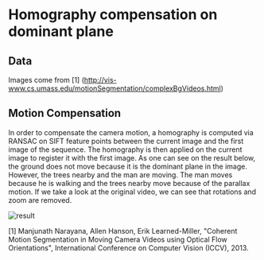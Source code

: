 # Homography compensation on dominant plane

## Data
Images come from [1] (http://vis-www.cs.umass.edu/motionSegmentation/complexBgVideos.html)

## Motion Compensation
In order to compensate the camera motion, a homography is computed via RANSAC on SIFT feature points between the current image and the first image of the sequence. The homography is then applied on the current image to register it with the first image. As one can see on the result below, the ground does not move because it is the dominant plane in the image. However, the trees nearby and the man are moving. The man moves because he is walking and the trees nearby move because of the parallax motion. If we take a look at the original video, we can see that rotations and zoom are removed.

![result](images/res.gif)

[1] Manjunath Narayana, Allen Hanson, Erik Learned-Miller, "Coherent Motion Segmentation in Moving Camera Videos using Optical Flow Orientations", International Conference on Computer Vision (ICCV), 2013.
